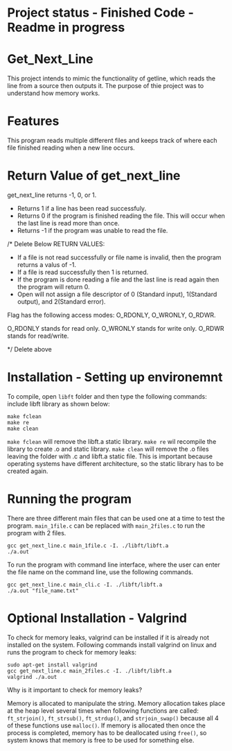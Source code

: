 # Project status - Finished Code - Readme in progress
# Get_Next_Line
This project intends to mimic the functionality of getline, which reads the line from a source then outputs it. The purpose of thie project was to understand how memory works.

# Features
This program reads multiple different files and keeps track of where each file finished reading when a new line occurs.

# Return Value of get_next_line
get_next_line returns -1, 0, or 1.
+ Returns 1 if a line has been read successfuly.
+ Returns 0 if the program is finished reading the file. This will occur when the last line is read more than once.
+ Returns -1 if the program was unable to read the file.

/* Delete Below
RETURN VALUES:
+ If a file is not read successfully or file name is invalid, then the program returns a valus of -1.
+ If a file is read successfully then 1 is returned.
+ If the program is done reading a file and the last line is read again then the program will return 0.
+ Open will not assign a file descriptor of 0 (Standard input), 1(Standard output), and 2(Standard error).

Flag has the following access modes: O_RDONLY, O_WRONLY, O_RDWR.

O_RDONLY stands for read only. O_WRONLY stands for write only. O_RDWR stands for read/write.

*/ Delete above


# Installation - Setting up environemnt
To compile, open `libft` folder and then type the following commands: include libft library as shown below:
```
make fclean
make re
make clean
```
`make fclean` will remove the libft.a static library. `make re` wil recompile the library to create .o and static library. `make clean` will remove the .o files leaving the folder with .c and libft.a static file. This is important because operating systems have different architecture, so the static library has to be created again.

# Running the program

There are three different main files that can be used one at a time to test the program. `main_1file.c` can be replaced with `main_2files.c` to run the program with 2 files.

```
gcc get_next_line.c main_1file.c -I. ./libft/libft.a
./a.out
```
To run the program with command line interface, where the user can enter the file name on the command line, use the following commands.

```
gcc get_next_line.c main_cli.c -I. ./libft/libft.a
./a.out "file_name.txt"
```
# Optional Installation - Valgrind
To check for memory leaks, valgrind can be installed if it is already not installed on the system. Following commands install valgrind on linux and runs the program to check for memory leaks:
```
sudo apt-get install valgrind
gcc get_next_line.c main_2files.c -I. ./libft/libft.a
valgrind ./a.out
```
Why is it important to check for memory leaks?

Memory is allocated to manipulate the string. Memory allocation takes place at the heap level several times when following functions are called: `ft_strjoin()`, `ft_strsub()`, `ft_strdup()`, and `strjoin_swap()` because all 4 of these functions use `malloc()`. If memory is allocated then once the process is completed, memory has to be deallocated using `free()`, so system knows that memory is free to be used for something else.
